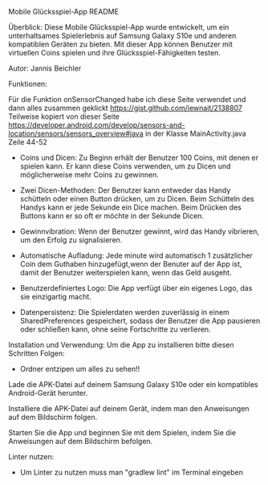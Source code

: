 Mobile Glücksspiel-App README

Überblick:
Diese Mobile Glücksspiel-App wurde entwickelt, um ein unterhaltsames Spielerlebnis auf Samsung Galaxy S10e und anderen kompatiblen Geräten zu bieten. Mit dieser App können Benutzer mit virtuellen Coins spielen und ihre Glücksspiel-Fähigkeiten testen.

Autor: Jannis Beichler

Funktionen:

Für die Funktion onSensorChanged habe ich diese Seite verwendet und dann alles zusammen geklickt https://gist.github.com/iewnait/2138807
Teilweise kopiert von dieser Seite https://developer.android.com/develop/sensors-and-location/sensors/sensors_overview#java in der Klasse MainActivity.java Zeile 44-52

- Coins und Dicen: Zu Beginn erhält der Benutzer 100 Coins, mit denen er spielen kann. Er kann diese Coins verwenden, um zu Dicen und möglicherweise mehr Coins zu gewinnen.

- Zwei Dicen-Methoden: Der Benutzer kann entweder das Handy schütteln oder einen Button drücken, um zu Dicen. Beim Schütteln des Handys kann er jede Sekunde ein Dice machen. Beim Drücken des Buttons kann er so oft er möchte in der Sekunde Dicen.

- Gewinnvibration: Wenn der Benutzer gewinnt, wird das Handy vibrieren, um den Erfolg zu signalisieren.

- Automatische Aufladung: Jede minute wird automatisch 1 zusätzlicher Coin dem Guthaben hinzugefügt,wenn der Benuter auf der App ist, damit der Benutzer weiterspielen kann, wenn das Geld ausgeht.

- Benutzerdefiniertes Logo: Die App verfügt über ein eigenes Logo, das sie einzigartig macht.

- Datenpersistenz: Die Spielerdaten werden zuverlässig in einem SharedPreferences gespeichert, sodass der Benutzer die App pausieren oder schließen kann, ohne seine Fortschritte zu verlieren.

Installation und Verwendung:
Um die App zu installieren bitte diesen Schritten Folgen:

- Ordner entzipen um alles zu sehen!!

Lade die APK-Datei auf deinem Samsung Galaxy S10e oder ein kompatibles Android-Gerät herunter.

Installiere die APK-Datei auf deinem Gerät, indem man den Anweisungen auf dem Bildschirm folgen.

Starten Sie die App und beginnen Sie mit dem Spielen, indem Sie die Anweisungen auf dem Bildschirm befolgen.

Linter nutzen:

- Um Linter zu nutzen muss man "gradlew lint" im Terminal eingeben

